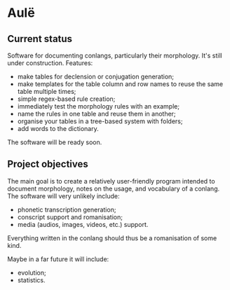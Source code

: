 # Aulë
## Current status
Software for documenting conlangs, particularly their morphology. It's still under construction.
Features:
- make tables for declension or conjugation generation;
- make templates for the table column and row names to reuse the same table multiple times;
- simple regex-based rule creation;
- immediately test the morphology rules with an example;
- name the rules in one table and reuse them in another;
- organise your tables in a tree-based system with folders;
- add words to the dictionary.

The software will be ready soon.

## Project objectives
The main goal is to create a relatively user-friendly program intended to document morphology, notes on the usage, and vocabulary of a conlang. The software will very unlikely include:
- phonetic transcription generation;
- conscript support and romanisation;
- media (audios, images, videos, etc.) support.

Everything written in the conlang should thus be a romanisation of some kind.

Maybe in a far future it will include:
- evolution;
- statistics.
